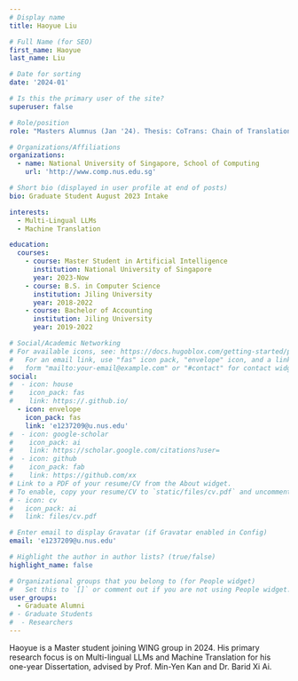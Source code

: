 ```yaml
---
# Display name
title: Haoyue Liu

# Full Name (for SEO)
first_name: Haoyue
last_name: Liu

# Date for sorting
date: '2024-01'

# Is this the primary user of the site?
superuser: false

# Role/position
role: "Masters Alumnus (Jan '24). Thesis: CoTrans: Chain of Translation in Large Language Models with Both Word-Level and Sentence-Level Goals" 

# Organizations/Affiliations
organizations:
  - name: National University of Singapore, School of Computing
    url: 'http://www.comp.nus.edu.sg'

# Short bio (displayed in user profile at end of posts)
bio: Graduate Student August 2023 Intake

interests:
  - Multi-Lingual LLMs
  - Machine Translation

education:
  courses:
    - course: Master Student in Artificial Intelligence
      institution: National University of Singapore
      year: 2023-Now
    - course: B.S. in Computer Science
      institution: Jiling University
      year: 2018-2022
    - course: Bachelor of Accounting
      institution: Jiling University
      year: 2019-2022

# Social/Academic Networking
# For available icons, see: https://docs.hugoblox.com/getting-started/page-builder/#icons
#   For an email link, use "fas" icon pack, "envelope" icon, and a link in the
#   form "mailto:your-email@example.com" or "#contact" for contact widget.
social:
#  - icon: house
#    icon_pack: fas
#    link: https://.github.io/
  - icon: envelope
    icon_pack: fas
    link: 'e1237209@u.nus.edu'
#  - icon: google-scholar
#    icon_pack: ai
#    link: https://scholar.google.com/citations?user=
#  - icon: github
#    icon_pack: fab
#    link: https://github.com/xx
# Link to a PDF of your resume/CV from the About widget.
# To enable, copy your resume/CV to `static/files/cv.pdf` and uncomment the lines below.
# - icon: cv
#   icon_pack: ai
#   link: files/cv.pdf

# Enter email to display Gravatar (if Gravatar enabled in Config)
email: 'e1237209@u.nus.edu'

# Highlight the author in author lists? (true/false)
highlight_name: false

# Organizational groups that you belong to (for People widget)
#   Set this to `[]` or comment out if you are not using People widget.
user_groups:
  - Graduate Alumni
# - Graduate Students
#  - Researchers
---
```

Haoyue is a Master student joining WING group in 2024. His primary research focus is on Multi-lingual LLMs and Machine Translation for his one-year Dissertation, advised by Prof. Min-Yen Kan and Dr. Barid Xi Ai.
